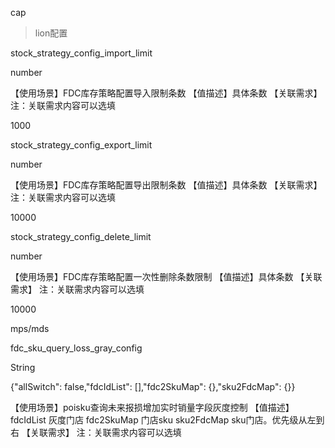 cap

> lion配置

stock_strategy_config_import_limit

number

【使用场景】FDC库存策略配置导入限制条数
【值描述】具体条数
【关联需求】
 注：关联需求内容可以选填

1000



stock_strategy_config_export_limit

number

【使用场景】FDC库存策略配置导出限制条数
【值描述】具体条数
【关联需求】
 注：关联需求内容可以选填

10000


stock_strategy_config_delete_limit

number

【使用场景】FDC库存策略配置一次性删除条数限制
【值描述】具体条数
【关联需求】
 注：关联需求内容可以选填
 
10000



mps/mds


fdc_sku_query_loss_gray_config

String

{"allSwitch": false,"fdcIdList": [],"fdc2SkuMap": {},"sku2FdcMap": {}}

【使用场景】poisku查询未来报损增加实时销量字段灰度控制
【值描述】fdcIdList 灰度门店 fdc2SkuMap 门店sku sku2FdcMap sku门店。优先级从左到右
【关联需求】
 注：关联需求内容可以选填